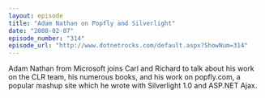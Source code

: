 ```yaml
---
layout: episode
title: "Adam Nathan on Popfly and Silverlight"
date: "2008-02-07"
episode_number: "314"
episode_url: "http://www.dotnetrocks.com/default.aspx?ShowNum=314"
---
```


Adam Nathan from Microsoft joins Carl and Richard to talk about his work on the CLR team, his numerous books, and his work on popfly.com, a popular mashup site which he wrote with Silverlight 1.0 and ASP.NET Ajax.
